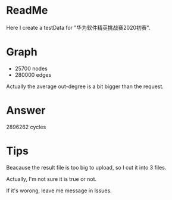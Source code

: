 # ReadMe

Here I create a testData for "华为软件精英挑战赛2020初赛".

# Graph
- 25700 nodes
- 280000 edges

Actually the average out-degree is a bit bigger than the request.
# Answer

2896262 cycles

# Tips
 Beacause the result file is too big to upload, so I cut it into 3 files. 
 
 Actually, I'm not sure it is true or not.

 If it's worong, leave me message in Issues.